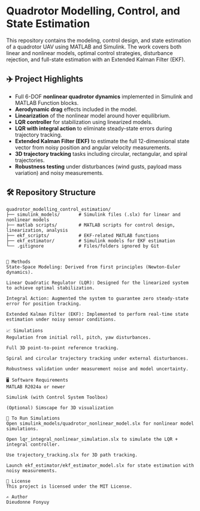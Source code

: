 # Quadrotor Modelling, Control, and State Estimation

This repository contains the modeling, control design, and state estimation of a quadrotor UAV using MATLAB and Simulink. The work covers both linear and nonlinear models, optimal control strategies, disturbance rejection, and full-state estimation with an Extended Kalman Filter (EKF).

## ✈️ Project Highlights
- Full 6-DOF **nonlinear quadrotor dynamics** implemented in Simulink and MATLAB Function blocks.
- **Aerodynamic drag** effects included in the model.
- **Linearization** of the nonlinear model around hover equilibrium.
- **LQR controller** for stabilization using linearized models.
- **LQR with integral action** to eliminate steady-state errors during trajectory tracking.
- **Extended Kalman Filter (EKF)** to estimate the full 12-dimensional state vector from noisy position and angular velocity measurements.
- **3D trajectory tracking** tasks including circular, rectangular, and spiral trajectories.
- **Robustness testing** under disturbances (wind gusts, payload mass variation) and noisy measurements.

## 🛠️ Repository Structure
```plaintext
quadrotor_modelling_control_estimation/
├── simulink_models/       # Simulink files (.slx) for linear and nonlinear models
├── matlab scripts/        # MATLAB scripts for control design, linearization, analysis
├── ekf_scripts/           # EKF-related MATLAB functions
├── ekf_estimator/         # Simulink models for EKF estimation
└── .gitignore             # Files/folders ignored by Git


🧠 Methods
State-Space Modeling: Derived from first principles (Newton-Euler dynamics).

Linear Quadratic Regulator (LQR): Designed for the linearized system to achieve optimal stabilization.

Integral Action: Augmented the system to guarantee zero steady-state error for position tracking.

Extended Kalman Filter (EKF): Implemented to perform real-time state estimation under noisy sensor conditions.

📈 Simulations
Regulation from initial roll, pitch, yaw disturbances.

Full 3D point-to-point reference tracking.

Spiral and circular trajectory tracking under external disturbances.

Robustness validation under measurement noise and model uncertainty.

🖥️ Software Requirements
MATLAB R2024a or newer

Simulink (with Control System Toolbox)

(Optional) Simscape for 3D visualization

🚀 To Run Simulations
Open simulink_models/quadrotor_nonlinear_model.slx for nonlinear model simulations.

Open lqr_integral_nonlinear_simulation.slx to simulate the LQR + integral controller.

Use trajectory_tracking.slx for 3D path tracking.

Launch ekf_estimator/ekf_estimator_model.slx for state estimation with noisy measurements.

📜 License
This project is licensed under the MIT License.

✍️ Author
Dieudonne Fonyuy